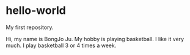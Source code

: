 # hello-world
My first repository.

Hi, my name is BongJo Ju.
My hobby is playing basketball.
I like it very much. I play basketball 3 or 4 times a week.
